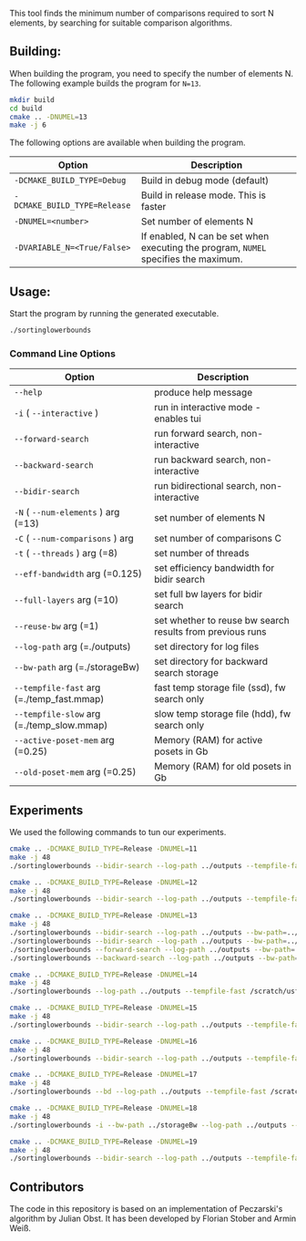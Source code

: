 This tool finds the minimum number of comparisons required to sort N elements, by searching for suitable comparison algorithms.

Building:
---------

When building the program, you need to specify the number of elements N.
The following example builds the program for `N=13`.
```sh
mkdir build
cd build
cmake .. -DNUMEL=13
make -j 6
```

The following options are available when building the program.

| Option                       | Description                                                                         |
|------------------------------|-------------------------------------------------------------------------------------|
| `-DCMAKE_BUILD_TYPE=Debug`   | Build in debug mode (default)                                                       |
| `-DCMAKE_BUILD_TYPE=Release` | Build in release mode. This is faster                                               |
| `-DNUMEL=<number>`           | Set number of elements N                                                            |
| `-DVARIABLE_N=<True/False>`  | If enabled, N can be set when executing the program, `NUMEL` specifies the maximum. |

Usage:
------

Start the program by running the generated executable.
```sh
./sortinglowerbounds
```

### Command Line Options


| Option                                    | Description                                               |
|-------------------------------------------|-----------------------------------------------------------|
| `--help`                                  | produce help message                                      |
| `-i` ( `--interactive` )                  | run in interactive mode - enables tui                     |
| `--forward-search`                        | run forward search, non-interactive                       |
| `--backward-search`                       | run backward search, non-interactive                      |
| `--bidir-search`                          | run bidirectional search, non-interactive                 |
| `-N` ( `--num-elements` ) arg (=13)       | set number of elements N                                  |
| `-C` ( `--num-comparisons` ) arg          | set number of comparisons C                               |
| `-t` ( `--threads` ) arg (=8)             | set number of threads                                     |
| `--eff-bandwidth` arg (=0.125)            | set efficiency bandwidth for bidir search                 |
| `--full-layers` arg (=10)                 | set full bw layers for bidir search                       |
| `--reuse-bw` arg (=1)                     | set whether to reuse bw search results from previous runs |
| `--log-path` arg (=./outputs)             | set directory for log files                               |
| `--bw-path` arg (=./storageBw)            | set directory for backward search storage                 |
| `--tempfile-fast` arg (=./temp_fast.mmap) | fast temp storage file (ssd), fw search only              |
| `--tempfile-slow` arg (=./temp_slow.mmap) | slow temp storage file (hdd), fw search only              |
| `--active-poset-mem` arg (=0.25)          | Memory (RAM) for active posets in Gb                      |
| `--old-poset-mem` arg (=0.25)             | Memory (RAM) for old posets in Gb                         |

Experiments
-----------

We used the following commands to tun our experiments.

```sh
cmake .. -DCMAKE_BUILD_TYPE=Release -DNUMEL=11
make -j 48
./sortinglowerbounds --bidir-search --log-path ../outputs --tempfile-fast /scratch/usfs/storage_fast.mmap --tempfile-slow /scratch_medium/usfs/storage_slow.mmap --active-poset-mem 0.1 --old-poset-mem 0.01 --eff-bandwidth 0.05 --full-layers 4 --reuse-bw false

cmake .. -DCMAKE_BUILD_TYPE=Release -DNUMEL=12
make -j 48
./sortinglowerbounds --bidir-search --log-path ../outputs --tempfile-fast /scratch/usfs/storage_fast.mmap --tempfile-slow /scratch_medium/usfs/storage_slow.mmap --active-poset-mem 0.1 --old-poset-mem 0.01 --eff-bandwidth 0.05 --full-layers 5 --reuse-bw false

cmake .. -DCMAKE_BUILD_TYPE=Release -DNUMEL=13
make -j 48
./sortinglowerbounds --bidir-search --log-path ../outputs --bw-path=../storageBw --tempfile-fast /scratch/usfs/storage_fast.mmap --tempfile-slow /scratch_medium/usfs/storage_slow.mmap --active-poset-mem 0.5 --old-poset-mem 0.1 --eff-bandwidth 0.05 --full-layers 6 --reuse-bw false
./sortinglowerbounds --bidir-search --log-path ../outputs --bw-path=../storageBw --tempfile-fast /scratch/usfs/storage_fast.mmap --tempfile-slow /scratch_medium/usfs/storage_slow.mmap --active-poset-mem 0.5 --old-poset-mem 0.1 --eff-bandwidth 0.08 --full-layers 6 --reuse-bw false
./sortinglowerbounds --forward-search --log-path ../outputs --bw-path=../storageBw --tempfile-fast /scratch/usfs/storage_fast.mmap --tempfile-slow /scratch_medium/usfs/storage_slow.mmap --active-poset-mem 0.5 --old-poset-mem 0.1 --eff-bandwidth 0.05 --full-layers 6 --reuse-bw false
./sortinglowerbounds --backward-search --log-path ../outputs --bw-path=../storageBw --tempfile-fast /scratch/usfs/storage_fast.mmap --tempfile-slow /scratch_medium/usfs/storage_slow.mmap --active-poset-mem 0.5 --old-poset-mem 0.1 --eff-bandwidth 0.05 --full-layers 6 --reuse-bw false

cmake .. -DCMAKE_BUILD_TYPE=Release -DNUMEL=14
make -j 48
./sortinglowerbounds --log-path ../outputs --tempfile-fast /scratch/usfs/storage_fast.mmap --tempfile-slow /scratch_medium/usfs/storage_slow.mmap --active-poset-mem 10 --old-poset-mem 1 --bidir-search --eff-bandwidth 0.12 --full-layers 9 --reuse-bw false

cmake .. -DCMAKE_BUILD_TYPE=Release -DNUMEL=15
make -j 48
./sortinglowerbounds --bidir-search --log-path ../outputs --tempfile-fast /scratch/usfs/storage_fast.mmap --tempfile-slow /scratch_medium/usfs/storage_slow.mmap --active-poset-mem 50 --old-poset-mem 10 --eff-bandwidth 0.15 --full-layers 10 --reuse-bw false

cmake .. -DCMAKE_BUILD_TYPE=Release -DNUMEL=16
make -j 48
./sortinglowerbounds --bidir-search --log-path ../outputs --tempfile-fast /scratch/usfs/storage_fast.mmap --tempfile-slow /scratch_medium/usfs/storage_slow.mmap --active-poset-mem 100 --old-poset-mem 20 --eff-bandwidth 0.20 --full-layers 11 --reuse-bw false

cmake .. -DCMAKE_BUILD_TYPE=Release -DNUMEL=17
make -j 48
./sortinglowerbounds --bd --log-path ../outputs --tempfile-fast /scratch/usfs/storage_fast.mmap --tempfile-slow /scratch_medium/usfs/storage_slow.mmap --active-poset-mem 250 --old-poset-mem 200 --eff-bandwidth 0.24 --full-layers 12 --reuse-bw false

cmake .. -DCMAKE_BUILD_TYPE=Release -DNUMEL=18
make -j 48
./sortinglowerbounds -i --bw-path ../storageBw --log-path ../outputs --tempfile-fast /scratch/usfs/storage_fast.mmap --tempfile-slow /scratch_medium/usfs/storage_slow.mmap --active-poset-mem 250 --old-poset-mem 150 --eff-bandwidth 0.2 --full-layers 13 --reuse-bw false

cmake .. -DCMAKE_BUILD_TYPE=Release -DNUMEL=19
make -j 48
./sortinglowerbounds --bidir-search --log-path ../outputs --tempfile-fast /scratch/usfs/storage_fast.mmap --tempfile-slow /scratch_medium/usfs/storage_slow.mmap --active-poset-mem 50 --old-poset-mem 5 --eff-bandwidth 0.01 --full-layers 8 --reuse-bw false

```

Contributors
------------

The code in this repository is based on an implementation of Peczarski's algorithm by Julian Obst.
It has been developed by Florian Stober and Armin Weiß.
